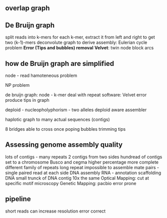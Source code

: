 ## overlap graph
## **De Bruijn graph** 
split reads into k-mers
for each k-mer, extract it from left and right to get two (k-1)-mers
deconvolute graph to derive assembly: Eulerian cycle problem
**Error (Tips and bubbles) removal**
**Velvet**: twin node block arcs 

> 
## how de Bruijn graph are simplified


node - read
hamoteneous problem

NP problem 

de bruijn graph:
node - k-mer
deal with repeat
software: Velvet
error produce tips in graph

deploid - nucleopholyphorism - two alleles
deploid aware assembler

haplotic
graph to many actual sequences (contigs)

8 bridges able to cross once
poping bubbles trimming tips

## Assessing genome assembly quality
lots of contigs - many repeats
2 contigs from two sides 
hundread of contigs set to a chromosome
Busco and cegma higher percentage more complete
 different family of repeats 
 long repeat impossible to assemble
 mate pairs - single paired read at each side
 DNA assembly
 RNA - annotation
 scaffolding DNA
 small trunck of DNA 
 contig
 10x the same
 Optical Mapping: cut at specific motif microscopy
 Genetic Mapping:
 pacbio error prone

## pipeline

 short reads can increase resolution 
 error correct 

<!--stackedit_data:
eyJoaXN0b3J5IjpbMTQ1MDIxNDY5NCw1MzY4NTE5MDUsNDM4Nz
MxMjA5LDE0NDMwMDM5NDMsLTE0MTAyMjQ4MywtMjA0NjA5NDk4
MSwtOTQwOTY2NDM2LC0xOTY3OTExMzc4LDIwOTY0MTc0MjIsMj
AwMDExODI4MywxMjQzNTczNDk3XX0=
-->